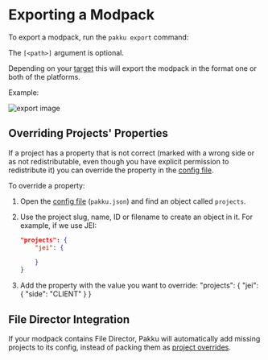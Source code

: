 # Exporting a Modpack

To export a modpack, run the `pakku export` command:

<include from="pakku-export.md" element-id="snippet-cmd"></include>

The `[<path>]` argument is optional.

Depending on your [target](Lock-File.md#properties)
this will export the modpack in the format one or both of the platforms.

Example:

<img src="screenshot_export.png" alt="export image"/>

## Overriding Projects' Properties

If a project has a property that is not correct
(marked with a wrong side or as not redistributable,
even though you have explicit permission to redistribute it)
you can override the property in the [config file](Config-File.md).

To override a property: 

1. Open the [config file](Config-File.md) (`pakku.json`)
and find an object called `projects`.

2. Use the project slug, name, ID or filename to create
an object in it. For example, if we use JEI:
    ```JSON
    "projects": {
        "jei": {
        
        }
    }
    ```

3. Add the property with the value you want to override:
    <code-block lang="JSON" collapsible="true" collapsed-title="&quot;side&quot;: &quot;CLIENT&quot;">
    &quot;projects&quot;: {
       &quot;jei&quot;: {
           &quot;side&quot;: &quot;CLIENT&quot;
       }
    }
    </code-block>

## File Director Integration

If your modpack contains File Director, Pakku will automatically
add missing projects to its config, instead of packing them as
[project overrides](Pakku-Terminology.md#project-override).
